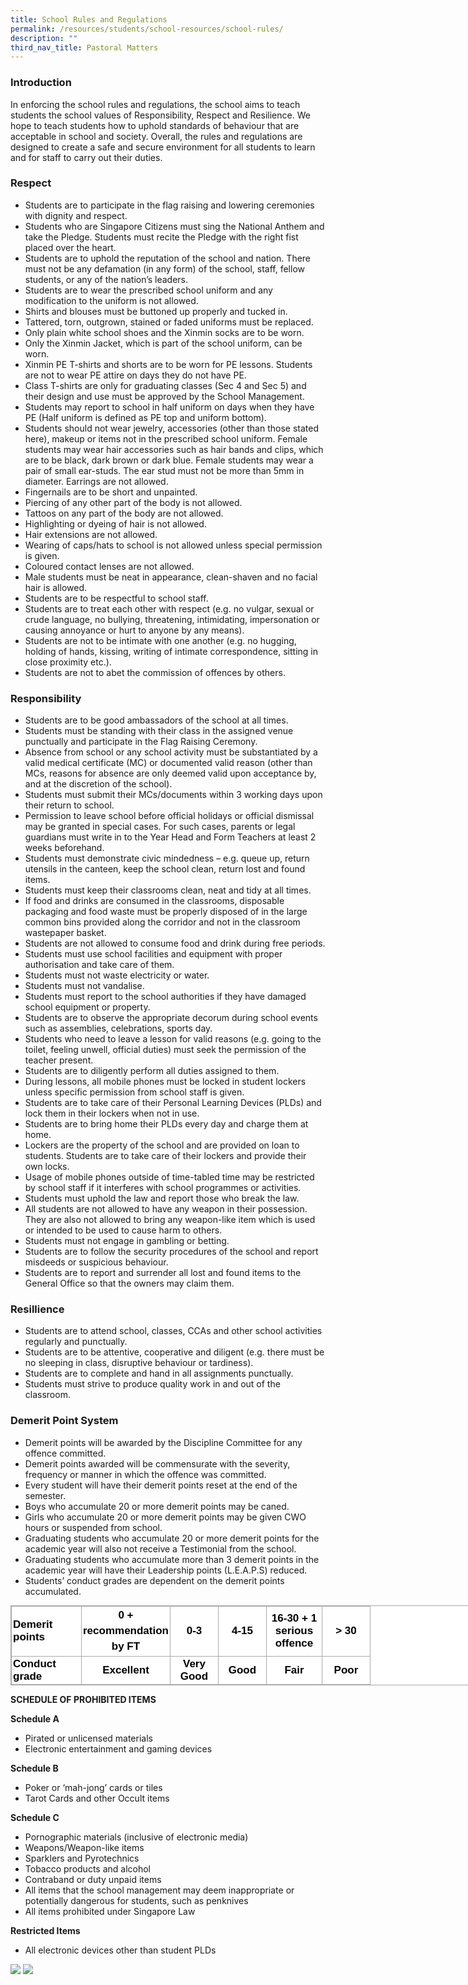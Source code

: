 ```yaml
---
title: School Rules and Regulations
permalink: /resources/students/school-resources/school-rules/
description: ""
third_nav_title: Pastoral Matters
---
```

### Introduction

In enforcing the school rules and regulations, the school aims to teach students the school values of Responsibility, Respect and Resilience. We hope to teach students how to uphold standards of behaviour that are acceptable in school and society. Overall, the rules and regulations are designed to create a safe and secure environment for all students to learn and for staff to carry out their duties.

  

### Respect

* Students are to participate in the flag raising and lowering ceremonies with dignity and respect.
* Students who are Singapore Citizens must sing the National Anthem and take the Pledge. Students must recite the Pledge with the right fist placed over the heart.
* Students are to uphold the reputation of the school and nation. There must not be any defamation (in any form) of the school, staff, fellow students, or any of the nation’s leaders.
* Students are to wear the prescribed school uniform and any modification to the uniform is not allowed.
* Shirts and blouses must be buttoned up properly and tucked in.
* Tattered, torn, outgrown, stained or faded uniforms must be replaced.
* Only plain white school shoes and the Xinmin socks are to be worn.
* Only the Xinmin Jacket, which is part of the school uniform, can be worn.
* Xinmin PE T-shirts and shorts are to be worn for PE lessons. Students are not to wear PE attire on days they do not have PE.
* Class T-shirts are only for graduating classes (Sec 4 and Sec 5) and their design and use must be approved by the School Management. 
* Students may report to school in half uniform on days when they have PE (Half uniform is defined as PE top and uniform bottom).
* Students should not wear jewelry, accessories (other than those stated here), makeup or items not in the prescribed school uniform. Female students may wear hair accessories such as hair bands and clips, which are to be black, dark brown or dark blue. Female students may wear a pair of small ear-studs. The ear stud must not be more than 5mm in diameter. Earrings are not allowed.
* Fingernails are to be short and unpainted.
* Piercing of any other part of the body is not allowed.
* Tattoos on any part of the body are not allowed.
* Highlighting or dyeing of hair is not allowed.
* Hair extensions are not allowed.
* Wearing of caps/hats to school is not allowed unless special permission is given.
* Coloured contact lenses are not allowed.
* Male students must be neat in appearance, clean-shaven and no facial hair is allowed.
* Students are to be respectful to school staff.
* Students are to treat each other with respect (e.g. no vulgar, sexual or crude language, no bullying, threatening, intimidating, impersonation or causing annoyance or hurt to anyone by any means).
* Students are not to be intimate with one another (e.g. no hugging, holding of hands, kissing, writing of intimate correspondence, sitting in close proximity etc.).
* Students are not to abet the commission of offences by others. 


  

### Responsibility

* Students are to be good ambassadors of the school at all times.
* Students must be standing with their class in the assigned venue punctually and participate in the Flag Raising Ceremony.
* Absence from school or any school activity must be substantiated by a valid medical certificate (MC) or documented valid reason (other than MCs, reasons for absence are only deemed valid upon acceptance by, and at the discretion of the school).
* Students must submit their MCs/documents within 3 working days upon their return to school.
* Permission to leave school before official holidays or official dismissal may be granted in special cases. For such cases, parents or legal guardians must write in to the Year Head and Form Teachers at least 2 weeks beforehand.
* Students must demonstrate civic mindedness – e.g. queue up, return utensils in the canteen, keep the school clean, return lost and found items.
* Students must keep their classrooms clean, neat and tidy at all times.
* If food and drinks are consumed in the classrooms, disposable packaging and food waste must be properly disposed of in the large common bins provided along the corridor and not in the classroom wastepaper basket.
* Students are not allowed to consume food and drink during free periods.
* Students must use school facilities and equipment with proper authorisation and take care of them.
* Students must not waste electricity or water.
* Students must not vandalise.
* Students must report to the school authorities if they have damaged school equipment or property.
* Students are to observe the appropriate decorum during school events such as assemblies, celebrations, sports day.
* Students who need to leave a lesson for valid reasons (e.g. going to the toilet, feeling unwell, official duties) must seek the permission of the teacher present.
* Students are to diligently perform all duties assigned to them.
* During lessons, all mobile phones must be locked in student lockers unless specific permission from school staff is given.
* Students are to take care of their Personal Learning Devices (PLDs) and lock them in their lockers when not in use.
* Students are to bring home their PLDs every day and charge them at home.
* Lockers are the property of the school and are provided on loan to students. Students are to take care of their lockers and provide their own locks.
* Usage of mobile phones outside of time-tabled time may be restricted by school staff if it interferes with school programmes or activities.
* Students must uphold the law and report those who break the law.
* All students are not allowed to have any weapon in their possession. They are also not allowed to bring any weapon-like item which is used or intended to be used to cause harm to others.
* Students must not engage in gambling or betting.
* Students are to follow the security procedures of the school and report misdeeds or suspicious behaviour.
* Students are to report and surrender all lost and found items to the General Office so that the owners may claim them.


  

### Resillience

* Students are to attend school, classes, CCAs and other school activities regularly and punctually.
* Students are to be attentive, cooperative and diligent (e.g. there must be no sleeping in class, disruptive behaviour or tardiness).
* Students are to complete and hand in all assignments punctually.
* Students must strive to produce quality work in and out of the classroom.


  

### Demerit Point System

* Demerit points will be awarded by the Discipline Committee for any offence committed.
* Demerit points awarded will be commensurate with the severity, frequency or manner in which the offence was committed.
* Every student will have their demerit points reset at the end of the semester.
* Boys who accumulate 20 or more demerit points may be caned.
* Girls who accumulate 20 or more demerit points may be given CWO hours or suspended from school.
* Graduating students who accumulate 20 or more demerit points for the academic year will also not receive a Testimonial from the school.
* Graduating students who accumulate more than 3 demerit points in the academic year will have their Leadership points (L.E.A.P.S) reduced.
* Students’ conduct grades are dependent on the demerit points accumulated.


<table class="iveo_table ives_tab_simple3" style="margin: 0px; outline: 0px; padding: 0px; border-collapse: collapse; border: 1px solid rgb(170, 170, 170); color: rgb(0, 0, 0); font-family: Helvetica, sans-serif; font-size: 17px; font-style: normal; font-variant-ligatures: normal; font-variant-caps: normal; font-weight: 400; letter-spacing: normal; orphans: 2; text-align: left; text-transform: none; white-space: normal; widows: 2; word-spacing: 0px; -webkit-text-stroke-width: 0px; background-color: rgb(255, 255, 255); text-decoration-thickness: initial; text-decoration-style: initial; text-decoration-color: initial; width: 840px;"><tbody style="margin: 0px; outline: 0px; padding: 0px;"><tr style="margin: 0px; outline: 0px; padding: 0px;"><td width="107" style="margin: 0px; outline: 0px; padding: 2px; text-align: left; border: 1px solid rgb(170, 170, 170);"><strong style="margin: 0px; outline: 0px; padding: 0px;">Demerit points</strong><br style="margin: 0px; outline: 0px; padding: 0px;"></td><td width="122" style="margin: 0px; outline: 0px; padding: 2px; text-align: center; border: 1px solid rgb(170, 170, 170);"><div style="margin: 0px; outline: 0px; padding: 0px; line-height: 24.99px; color: rgb(0, 0, 0); font-family: Helvetica, sans-serif; font-size: 17px; font-weight: 400; text-align: center;"><strong style="margin: 0px; outline: 0px; padding: 0px; background-color: initial;">0 + recommendation by FT</strong></div></td><td width="72" style="margin: 0px; outline: 0px; padding: 2px; text-align: center; border: 1px solid rgb(170, 170, 170);"><strong style="margin: 0px; outline: 0px; padding: 0px;">0-3</strong><br style="margin: 0px; outline: 0px; padding: 0px;"></td><td width="72" style="margin: 0px; outline: 0px; padding: 2px; text-align: center; border: 1px solid rgb(170, 170, 170);"><strong style="margin: 0px; outline: 0px; padding: 0px;">4-15</strong><br style="margin: 0px; outline: 0px; padding: 0px;"></td><td width="84" style="margin: 0px; outline: 0px; padding: 2px; text-align: center; border: 1px solid rgb(170, 170, 170);"><strong style="margin: 0px; outline: 0px; padding: 0px;">16-30 + 1 serious offence</strong><br style="margin: 0px; outline: 0px; padding: 0px;"></td><td width="72" style="margin: 0px; outline: 0px; padding: 2px; text-align: center; border: 1px solid rgb(170, 170, 170);"><strong style="margin: 0px; outline: 0px; padding: 0px;">&gt; 30</strong><br style="margin: 0px; outline: 0px; padding: 0px;"></td></tr><tr style="margin: 0px; outline: 0px; padding: 0px;"><td width="107" style="margin: 0px; outline: 0px; padding: 2px; text-align: left; border: 1px solid rgb(170, 170, 170);"><strong style="margin: 0px; outline: 0px; padding: 0px;">Conduct grade</strong><br style="margin: 0px; outline: 0px; padding: 0px;"></td><td width="122" style="margin: 0px; outline: 0px; padding: 2px; text-align: center; border: 1px solid rgb(170, 170, 170);"><strong style="margin: 0px; outline: 0px; padding: 0px;">Excellent</strong><br style="margin: 0px; outline: 0px; padding: 0px;"></td><td width="72" style="margin: 0px; outline: 0px; padding: 2px; text-align: center; border: 1px solid rgb(170, 170, 170);"><strong style="margin: 0px; outline: 0px; padding: 0px;">Very Good</strong><br style="margin: 0px; outline: 0px; padding: 0px;"></td><td width="72" style="margin: 0px; outline: 0px; padding: 2px; text-align: center; border: 1px solid rgb(170, 170, 170);"><strong style="margin: 0px; outline: 0px; padding: 0px;">Good</strong><br style="margin: 0px; outline: 0px; padding: 0px;"></td><td width="84" style="margin: 0px; outline: 0px; padding: 2px; text-align: center; border: 1px solid rgb(170, 170, 170);"><strong style="margin: 0px; outline: 0px; padding: 0px;">Fair</strong><br style="margin: 0px; outline: 0px; padding: 0px;"></td><td width="72" style="margin: 0px; outline: 0px; padding: 2px; text-align: center; border: 1px solid rgb(170, 170, 170);"><strong style="margin: 0px; outline: 0px; padding: 0px;">Poor</strong><br style="margin: 0px; outline: 0px; padding: 0px;"></td></tr></tbody></table>

  

**SCHEDULE OF PROHIBITED ITEMS**

  

**Schedule A**

*   Pirated or unlicensed materials
*   Electronic entertainment and gaming devices

  

**Schedule B**

*   Poker or ‘mah-jong’ cards or tiles
*   Tarot Cards and other Occult items

  

**Schedule C**

* Pornographic materials (inclusive of electronic media)
* Weapons/Weapon-like items
* Sparklers and Pyrotechnics
* Tobacco products and alcohol
* Contraband or duty unpaid items
* All items that the school management may deem inappropriate or potentially dangerous for students, such as penknives
* All items prohibited under Singapore Law

 

**Restricted Items**

* All electronic devices other than student PLDs

![](/images/School%20Rules%20and%20Regulations/OFFENCE%20CATEGORIES%2001%20(1).jpg)
![](/images/School%20Rules%20and%20Regulations/OFFENCE%20CATEGORIES%2002%20(1).jpg)